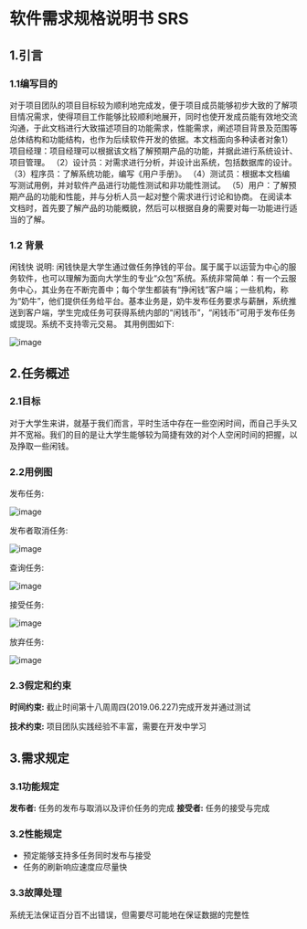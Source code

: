 # ﻿﻿﻿﻿软件需求规格说明书 SRS

## 1.引言

### 1.1编写目的

对于项目团队的项目目标较为顺利地完成发，便于项目成员能够初步大致的了解项目情况需求，使得项目工作能够比较顺利地展开，同时也使开发成员能有效地交流沟通，于此文档进行大致描述项目的功能需求，性能需求，阐述项目背景及范围等总体结构和功能结构，也作为后续软件开发的依据。本文档面向多种读者对象1）项目经理：项目经理可以根据该文档了解预期产品的功能，并据此进行系统设计、项目管理。 （2）设计员：对需求进行分析，并设计出系统，包括数据库的设计。 （3）程序员：了解系统功能，编写《用户手册》。 （4）测试员：根据本文档编写测试用例，并对软件产品进行功能性测试和非功能性测试。 （5）用户：了解预期产品的功能和性能，并与分析人员一起对整个需求进行讨论和协商。 在阅读本文档时，首先要了解产品的功能概貌，然后可以根据自身的需要对每一功能进行适当的了解。

### 1.2 背景
闲钱快
说明: 闲钱快是大学生通过做任务挣钱的平台。属于属于以运营为中心的服务软件，也可以理解为面向大学生的专业“众包”系统。系统非常简单：有一个云服务中心，其业务在不断完善中；每个学生都装有“挣闲钱”客户端；一些机构，称为“奶牛”，他们提供任务给平台。基本业务是，奶牛发布任务要求与薪酬，系统推送到客户端，学生完成任务可获得系统内部的“闲钱币”，“闲钱币”可用于发布任务或提现。系统不支持零元交易。
其用例图如下:

![image](领域模型.jpg)
 

## 2.任务概述
### 2.1目标
对于大学生来讲，就基于我们而言，平时生活中存在一些空闲时间，而自己手头又并不宽裕。我们的目的是让大学生能够较为简捷有效的对个人空闲时间的把握，以及挣取一些闲钱。
### 2.2用例图

发布任务:

![image](发布任务.jpg)

发布者取消任务:

![image](取消任务.jpg)

查询任务:

![image](查询任务.jpg)

接受任务:

![image](接受任务.jpg)

放弃任务:

![image](放弃任务.jpg)


### 2.3假定和约束

**时间约束:** 截止时间第十八周周四(2019.06.227)完成开发并通过测试

**技术约束:** 项目团队实践经验不丰富，需要在开发中学习

## 3.需求规定

### 3.1功能规定

**发布者:** 任务的发布与取消以及评价任务的完成
**接受者:** 任务的接受与完成

### 3.2性能规定

- 预定能够支持多任务同时发布与接受
- 任务的刷新响应速度应尽量快

### 3.3故障处理

系统无法保证百分百不出错误，但需要尽可能地在保证数据的完整性
